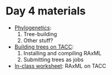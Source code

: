 # Day 4 materials

* [Phylogenetics]():
  1. Tree-building
  2. Other stuff?
* [Building trees on TACC]():
  1. Installing and compiling RAxML
  2. Submitting trees as jobs
* [In-class worksheet](): RAxML on TACC
